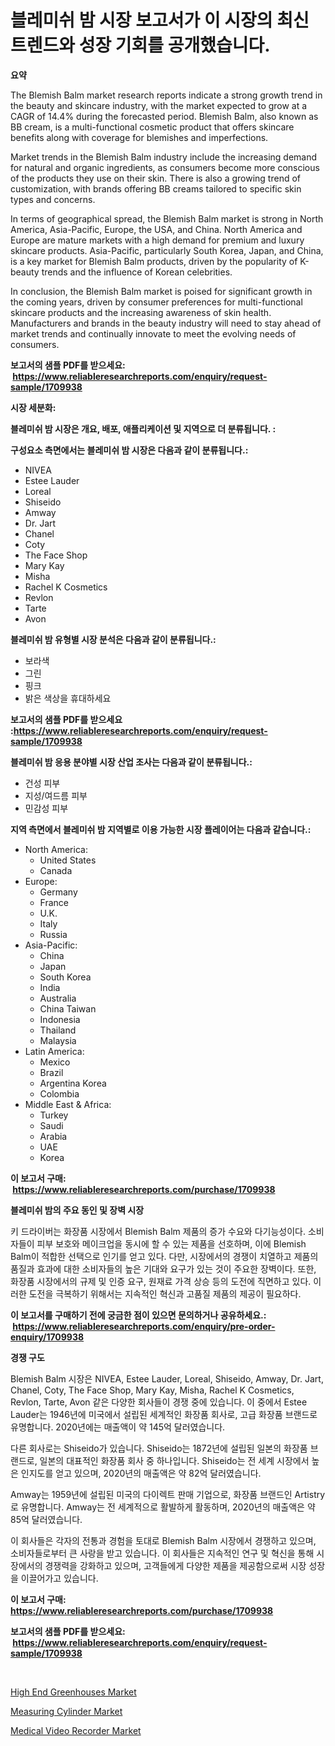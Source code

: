 <p><h1>블레미쉬 밤 시장 보고서가 이 시장의 최신 트렌드와 성장 기회를 공개했습니다.</h1></p><p><strong>요약</strong></p>
<p><p>The Blemish Balm market research reports indicate a strong growth trend in the beauty and skincare industry, with the market expected to grow at a CAGR of 14.4% during the forecasted period. Blemish Balm, also known as BB cream, is a multi-functional cosmetic product that offers skincare benefits along with coverage for blemishes and imperfections.</p><p>Market trends in the Blemish Balm industry include the increasing demand for natural and organic ingredients, as consumers become more conscious of the products they use on their skin. There is also a growing trend of customization, with brands offering BB creams tailored to specific skin types and concerns.</p><p>In terms of geographical spread, the Blemish Balm market is strong in North America, Asia-Pacific, Europe, the USA, and China. North America and Europe are mature markets with a high demand for premium and luxury skincare products. Asia-Pacific, particularly South Korea, Japan, and China, is a key market for Blemish Balm products, driven by the popularity of K-beauty trends and the influence of Korean celebrities.</p><p>In conclusion, the Blemish Balm market is poised for significant growth in the coming years, driven by consumer preferences for multi-functional skincare products and the increasing awareness of skin health. Manufacturers and brands in the beauty industry will need to stay ahead of market trends and continually innovate to meet the evolving needs of consumers.</p></p>
<p><strong>보고서의 샘플 PDF를 받으세요: &nbsp;<a href="https://www.reliableresearchreports.com/enquiry/request-sample/1709938">https://www.reliableresearchreports.com/enquiry/request-sample/1709938</a></strong></p>
<p><strong>시장 세분화:</strong></p>
<p><strong> 블레미쉬 밤 시장은 개요, 배포, 애플리케이션 및 지역으로 더 분류됩니다. :</strong></p>
<p><strong>구성요소 측면에서는 블레미쉬 밤 시장은 다음과 같이 분류됩니다.:</strong></p>
<p><ul><li>NIVEA</li><li>Estee Lauder</li><li>Loreal</li><li>Shiseido</li><li>Amway</li><li>Dr. Jart</li><li>Chanel</li><li>Coty</li><li>The Face Shop</li><li>Mary Kay</li><li>Misha</li><li>Rachel K Cosmetics</li><li>Revlon</li><li>Tarte</li><li>Avon</li></ul></p>
<p><strong> 블레미쉬 밤 유형별 시장 분석은 다음과 같이 분류됩니다.:</strong></p>
<p><ul><li>보라색</li><li>그린</li><li>핑크</li><li>밝은 색상을 휴대하세요</li></ul></p>
<p><strong>보고서의 샘플 PDF를 받으세요 :<a href="https://www.reliableresearchreports.com/enquiry/request-sample/1709938">https://www.reliableresearchreports.com/enquiry/request-sample/1709938</a></strong></p>
<p><strong> 블레미쉬 밤 응용 분야별 시장 산업 조사는 다음과 같이 분류됩니다.:</strong></p>
<p><ul><li>건성 피부</li><li>지성/여드름 피부</li><li>민감성 피부</li></ul></p>
<p><strong>지역 측면에서 블레미쉬 밤 지역별로 이용 가능한 시장 플레이어는 다음과 같습니다.:</strong></p>
<p><ul>
    <li>
        North America:
        <ul>
            <li>United States</li>
            <li>Canada</li>
        </ul>
    </li>
    <li>
        Europe:
        <ul>
            <li>Germany</li>
            <li>France</li>
            <li>U.K.</li>
            <li>Italy</li>
            <li>Russia</li>
        </ul>
    </li>
    <li>
        Asia-Pacific:
        <ul>
            <li>China</li>
            <li>Japan</li>
            <li>South Korea</li>
            <li>India</li>
            <li>Australia</li>
            <li>China Taiwan</li>
            <li>Indonesia</li>
            <li>Thailand</li>
            <li>Malaysia</li>
        </ul>
    </li>
    <li>
        Latin America:
        <ul>
            <li>Mexico</li>
            <li>Brazil</li>
            <li>Argentina Korea</li>
            <li>Colombia</li>
        </ul>
    </li>
    <li>
        Middle East & Africa:
        <ul>
            <li>Turkey</li>
            <li>Saudi</li>
            <li>Arabia</li>
            <li>UAE</li>
            <li>Korea</li>
        </ul>
    </li>
    </ul></p>
<p><strong>이 보고서 구매: &nbsp;<a href="https://www.reliableresearchreports.com/purchase/1709938">https://www.reliableresearchreports.com/purchase/1709938</a></strong></p>
<p><strong>블레미쉬 밤의 주요 동인 및 장벽 시장</strong></p>
<p><p>키 드라이버는 화장품 시장에서 Blemish Balm 제품의 증가 수요와 다기능성이다. 소비자들이 피부 보호와 메이크업을 동시에 할 수 있는 제품을 선호하며, 이에 Blemish Balm이 적합한 선택으로 인기를 얻고 있다. 다만, 시장에서의 경쟁이 치열하고 제품의 품질과 효과에 대한 소비자들의 높은 기대와 요구가 있는 것이 주요한 장벽이다. 또한, 화장품 시장에서의 규제 및 인증 요구, 원재료 가격 상승 등의 도전에 직면하고 있다. 이러한 도전을 극복하기 위해서는 지속적인 혁신과 고품질 제품의 제공이 필요하다.</p></p>
<p><strong>이 보고서를 구매하기 전에 궁금한 점이 있으면 문의하거나 공유하세요.: &nbsp;<a href="https://www.reliableresearchreports.com/enquiry/pre-order-enquiry/1709938">https://www.reliableresearchreports.com/enquiry/pre-order-enquiry/1709938</a></strong></p>
<p><strong>경쟁 구도</strong></p>
<p><p>Blemish Balm 시장은 NIVEA, Estee Lauder, Loreal, Shiseido, Amway, Dr. Jart, Chanel, Coty, The Face Shop, Mary Kay, Misha, Rachel K Cosmetics, Revlon, Tarte, Avon 같은 다양한 회사들이 경쟁 중에 있습니다. 이 중에서 Estee Lauder는 1946년에 미국에서 설립된 세계적인 화장품 회사로, 고급 화장품 브랜드로 유명합니다. 2020년에는 매출액이 약 145억 달러였습니다.</p><p>다른 회사로는 Shiseido가 있습니다. Shiseido는 1872년에 설립된 일본의 화장품 브랜드로, 일본의 대표적인 화장품 회사 중 하나입니다. Shiseido는 전 세계 시장에서 높은 인지도를 얻고 있으며, 2020년의 매출액은 약 82억 달러였습니다.</p><p>Amway는 1959년에 설립된 미국의 다이렉트 판매 기업으로, 화장품 브랜드인 Artistry로 유명합니다. Amway는 전 세계적으로 활발하게 활동하며, 2020년의 매출액은 약 85억 달러였습니다.</p><p>이 회사들은 각자의 전통과 경험을 토대로 Blemish Balm 시장에서 경쟁하고 있으며, 소비자들로부터 큰 사랑을 받고 있습니다. 이 회사들은 지속적인 연구 및 혁신을 통해 시장에서의 경쟁력을 강화하고 있으며, 고객들에게 다양한 제품을 제공함으로써 시장 성장을 이끌어가고 있습니다.</p></p>
<p><strong>이 보고서 구매: &nbsp; <a href="https://www.reliableresearchreports.com/purchase/1709938">https://www.reliableresearchreports.com/purchase/1709938</a></strong></p>
<p><strong>보고서의 샘플 PDF를 받으세요: &nbsp;<a href="https://www.reliableresearchreports.com/enquiry/request-sample/1709938">https://www.reliableresearchreports.com/enquiry/request-sample/1709938</a></strong><strong></strong></p>
<p>&nbsp;</p>
<p><p><a href="https://meowing-canidae-761.notion.site/High-End-Greenhouses-Market-Size-and-Examines-its-Market-Scope-with-a-Primary-Focus-on-Growth-Oppo-2320482042b044cfb822b4270e498e28">High End Greenhouses Market</a></p><p><a href="https://github.com/peachesmcdowel1/Market-Research-Report-List-1/blob/main/measuring-cylinder-market.md">Measuring Cylinder Market</a></p><p><a href="https://github.com/edytherolanlouisejk1miz0wig/Market-Research-Report-List-1/blob/main/medical-video-recorder-market.md">Medical Video Recorder Market</a></p></p>